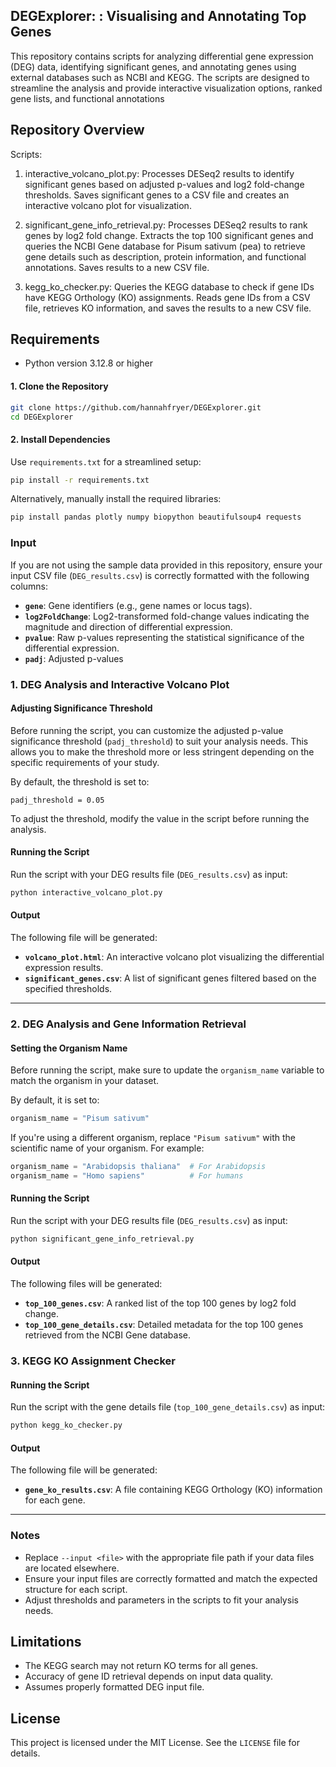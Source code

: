 ## DEGExplorer: : Visualising and Annotating Top Genes

This repository contains scripts for analyzing differential gene expression (DEG) data, identifying significant genes, and annotating genes using external databases such as NCBI and KEGG. The scripts are designed to streamline the analysis and provide interactive visualization options, ranked gene lists, and functional annotations

## Repository Overview
Scripts:
1. interactive_volcano_plot.py:
Processes DESeq2 results to identify significant genes based on adjusted p-values and log2 fold-change thresholds.
Saves significant genes to a CSV file and creates an interactive volcano plot for visualization.

2. significant_gene_info_retrieval.py:
Processes DESeq2 results to rank genes by log2 fold change. Extracts the top 100 significant genes and queries the NCBI Gene database for Pisum sativum (pea) to retrieve gene details such as description, protein information, and functional annotations. Saves results to a new CSV file.

3. kegg_ko_checker.py:
Queries the KEGG database to check if gene IDs have KEGG Orthology (KO) assignments.
Reads gene IDs from a CSV file, retrieves KO information, and saves the results to a new CSV file.

## Requirements
- Python version 3.12.8 or higher

#### 1. Clone the Repository
```bash
git clone https://github.com/hannahfryer/DEGExplorer.git
cd DEGExplorer
```

#### 2. Install Dependencies
Use `requirements.txt` for a streamlined setup:
```bash
pip install -r requirements.txt
```

Alternatively, manually install the required libraries:
```bash
pip install pandas plotly numpy biopython beautifulsoup4 requests
```

### Input

If you are not using the sample data provided in this repository, ensure your input CSV file (`DEG_results.csv`) is correctly formatted with the following columns:

- **`gene`**: Gene identifiers (e.g., gene names or locus tags).  
- **`log2FoldChange`**: Log2-transformed fold-change values indicating the magnitude and direction of differential expression.  
- **`pvalue`**: Raw p-values representing the statistical significance of the differential expression.  
- **`padj`**: Adjusted p-values  

### 1. DEG Analysis and Interactive Volcano Plot

#### Adjusting Significance Threshold

Before running the script, you can customize the adjusted p-value significance threshold (`padj_threshold`) to suit your analysis needs. This allows you to make the threshold more or less stringent depending on the specific requirements of your study.

By default, the threshold is set to:

```
padj_threshold = 0.05
```

To adjust the threshold, modify the value in the script before running the analysis.

#### Running the Script
Run the script with your DEG results file (`DEG_results.csv`) as input:
```bash
python interactive_volcano_plot.py 
```

#### Output
The following file will be generated:
- **`volcano_plot.html`**: An interactive volcano plot visualizing the differential expression results.
- **`significant_genes.csv`**: A list of significant genes filtered based on the specified thresholds.

---

### **2. DEG Analysis and Gene Information Retrieval**
#### Setting the Organism Name

Before running the script, make sure to update the `organism_name` variable to match the organism in your dataset. 

By default, it is set to:

```python
organism_name = "Pisum sativum"
```

If you're using a different organism, replace `"Pisum sativum"` with the scientific name of your organism. For example:

```python
organism_name = "Arabidopsis thaliana"  # For Arabidopsis
organism_name = "Homo sapiens"          # For humans
```
#### Running the Script
Run the script with your DEG results file (`DEG_results.csv`) as input:
```bash
python significant_gene_info_retrieval.py 
```
#### Output
The following files will be generated:
- **`top_100_genes.csv`**: A ranked list of the top 100 genes by log2 fold change.
- **`top_100_gene_details.csv`**: Detailed metadata for the top 100 genes retrieved from the NCBI Gene database.

### **3. KEGG KO Assignment Checker**

#### Running the Script
Run the script with the gene details file (`top_100_gene_details.csv`) as input:
```bash
python kegg_ko_checker.py 
```

#### Output
The following file will be generated:
- **`gene_ko_results.csv`**: A file containing KEGG Orthology (KO) information for each gene.

---

### Notes
- Replace `--input <file>` with the appropriate file path if your data files are located elsewhere.
- Ensure your input files are correctly formatted and match the expected structure for each script.  
- Adjust thresholds and parameters in the scripts to fit your analysis needs.

## Limitations
- The KEGG search may not return KO terms for all genes.
- Accuracy of gene ID retrieval depends on input data quality.
- Assumes properly formatted DEG input file.

## License
This project is licensed under the MIT License. See the `LICENSE` file for details.
